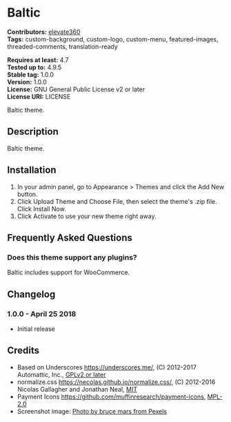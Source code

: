 # Baltic #

**Contributors:** [elevate360](https://profiles.wordpress.org/elevate360)  
**Tags:** custom-background, custom-logo, custom-menu, featured-images, threaded-comments, translation-ready  

**Requires at least:** 4.7  
**Tested up to:** 4.9.5  
**Stable tag:** 1.0.0  
**Version:** 1.0.0  
**License:** GNU General Public License v2 or later  
**License URI:** LICENSE  

Baltic theme.

## Description ##

Baltic theme.

## Installation ##

1. In your admin panel, go to Appearance > Themes and click the Add New button.
2. Click Upload Theme and Choose File, then select the theme's .zip file. Click Install Now.
3. Click Activate to use your new theme right away.

## Frequently Asked Questions ##

### Does this theme support any plugins? ###

Baltic includes support for WooCommerce.

## Changelog ##

### 1.0.0 - April 25 2018 ###
* Initial release

## Credits ##

* Based on Underscores https://underscores.me/, (C) 2012-2017 Automattic, Inc., [GPLv2 or later](https://www.gnu.org/licenses/gpl-2.0.html)
* normalize.css https://necolas.github.io/normalize.css/, (C) 2012-2016 Nicolas Gallagher and Jonathan Neal, [MIT](https://opensource.org/licenses/MIT)
* Payment Icons https://github.com/muffinresearch/payment-icons, [MPL-2.0](https://www.mozilla.org/en-US/MPL/2.0/)
* Screenshot image: [Photo by bruce mars from Pexels](https://www.pexels.com/photo/woman-holding-two-white-and-beige-shopping-paper-bags-in-building-974911/)
